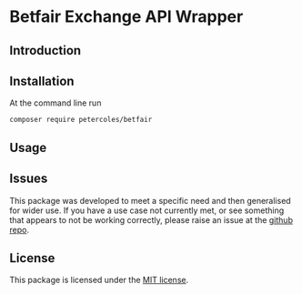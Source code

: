 # Betfair Exchange API Wrapper

## Introduction


## Installation

At the command line run

```
composer require petercoles/betfair
```


## Usage



## Issues

This package was developed to meet a specific need and then generalised for wider use. If you have a use case not currently met, or see something that appears to not be working correctly, please raise an issue at the [github repo](https://github.com/petercoles/betfair/issues).

## License

This package is licensed under the [MIT license](http://opensource.org/licenses/MIT).
